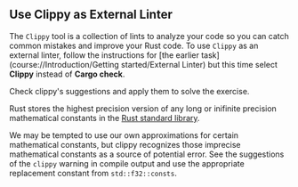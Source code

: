 ## Use Clippy as External Linter

The `Clippy` tool is a collection of lints to analyze your code
so you can catch common mistakes and improve your Rust code. 
To use `Clippy` as an external linter, follow the instructions for [the earlier task](course://Introduction/Getting started/External Linter) but 
this time select **Clippy** instead of **Cargo check**.

Check clippy's suggestions and apply them to solve the exercise.

<div class="hint">
Rust stores the highest precision version of any long or inifinite precision
mathematical constants in the <a href="https://doc.rust-lang.org/stable/std/f32/consts/index.html">Rust standard library</a>.


We may be tempted to use our own approximations for certain mathematical constants,
but clippy recognizes those imprecise mathematical constants as a source of
potential error.
See the suggestions of the `clippy` warning in compile output and use the
appropriate replacement constant from `std::f32::consts`.
</div>
